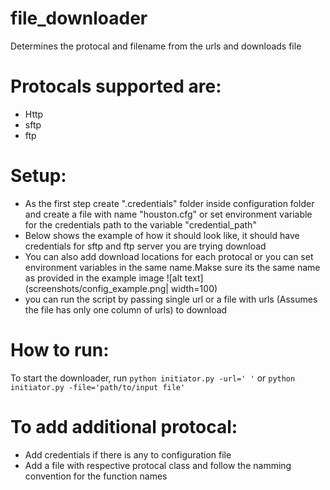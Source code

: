 # file_downloader
Determines the protocal and filename from the urls and downloads file

# Protocals supported are:
 * Http
 * sftp
 * ftp

# Setup:
  * As the first step create ".credentials" folder inside configuration folder and create a file with name "houston.cfg" or set environment variable for the credentials path to the variable "credential_path"
  * Below shows the example of how it should look like, it should have credentials for sftp and ftp server you are trying download
  * You can also add download locations for each protocal or you can set environment variables in the same name.Makse sure its the same name as provided in the example image
  ![alt text](screenshots/config_example.png| width=100)
  * you can run the script by passing single url or a file with urls (Assumes the file has only one column of urls) to download

# How to run:

To start the downloader, run `python initiator.py -url=' '` or `python initiator.py -file='path/to/input file'`

# To add additional protocal:
* Add credentials if there is any to configuration file
* Add a file with respective protocal class and follow the namming convention for the function names
